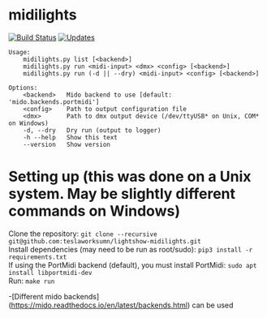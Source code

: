 # midilights
[![Build Status](https://travis-ci.org/bookdude13/midi-lightshow.svg?branch=master)](https://travis-ci.org/bookdude13/midilights)
[![Updates](https://pyup.io/repos/github/bookdude13/midi-lightshow/shield.svg)](https://pyup.io/repos/github/bookdude13/midilights/)

```
Usage:  
    midilights.py list [<backend>]  
    midilights.py run <midi-input> <dmx> <config> [<backend>]  
    midilights.py run (-d || --dry) <midi-input> <config> [<backend>]  

Options:  
    <backend>   Mido backend to use [default: 'mido.backends.portmidi']  
    <config>    Path to output configuration file  
    <dmx>       Path to dmx output device (/dev/ttyUSB* on Unix, COM* on Windows)  
    -d, --dry   Dry run (output to logger)  
    -h --help   Show this text  
    --version   Show version  
```

# Setting up (this was done on a Unix system. May be slightly different commands on Windows)  
Clone the repository: `git clone --recursive git@github.com:teslaworksumn/lightshow-midilights.git`  
Install dependencies (may need to be run as root/sudo): `pip3 install -r requirements.txt`  
If using the PortMidi backend (default), you must install PortMidi: `sudo apt install libportmidi-dev`  
Run: `make run`

-[Different mido backends] (https://mido.readthedocs.io/en/latest/backends.html) can be used  
